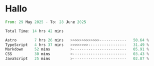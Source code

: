 # Hallo
<!--START_SECTION:waka-->

```rust
From: 29 May 2025 - To: 28 June 2025

Total Time: 14 hrs 42 mins

Astro        7 hrs 26 mins   >>>>>>>>>>>>>------------   50.64 %
TypeScript   4 hrs 37 mins   >>>>>>>>-----------------   31.49 %
Markdown     52 mins         >------------------------   05.91 %
CSS          30 mins         >------------------------   03.43 %
JavaScript   25 mins         >------------------------   02.87 %
```

<!--END_SECTION:waka-->
